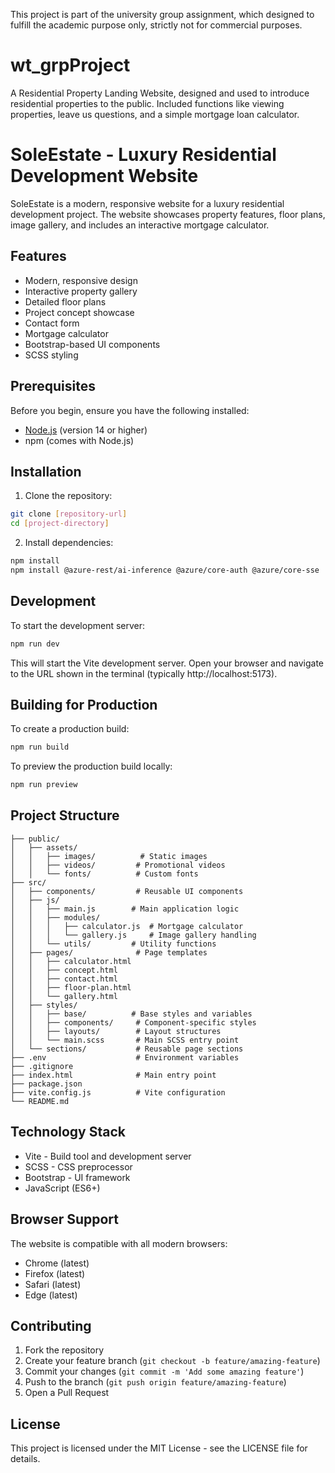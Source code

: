 This project is part of the university group assignment, which designed to fulfill the academic purpose only, strictly not for commercial purposes. 

# wt_grpProject
A Residential Property Landing Website, designed and used to introduce residential properties to the public. Included functions like viewing properties, leave us questions, and a simple mortgage loan calculator. 

# SoleEstate - Luxury Residential Development Website

SoleEstate is a modern, responsive website for a luxury residential development project. The website showcases property features, floor plans, image gallery, and includes an interactive mortgage calculator.

## Features

- Modern, responsive design
- Interactive property gallery
- Detailed floor plans
- Project concept showcase
- Contact form
- Mortgage calculator
- Bootstrap-based UI components
- SCSS styling

## Prerequisites

Before you begin, ensure you have the following installed:
- [Node.js](https://nodejs.org/) (version 14 or higher)
- npm (comes with Node.js)

## Installation

1. Clone the repository:
```bash
git clone [repository-url]
cd [project-directory]
```

2. Install dependencies:
```bash
npm install
npm install @azure-rest/ai-inference @azure/core-auth @azure/core-sse
```

## Development

To start the development server:
```bash
npm run dev
```

This will start the Vite development server. Open your browser and navigate to the URL shown in the terminal (typically http://localhost:5173).

## Building for Production

To create a production build:
```bash
npm run build
```

To preview the production build locally:
```bash
npm run preview
```

## Project Structure

```
├── public/
│   ├── assets/
│   │   ├── images/          # Static images
│   │   ├── videos/         # Promotional videos
│   │   └── fonts/          # Custom fonts
├── src/
│   ├── components/         # Reusable UI components
│   ├── js/
│   │   ├── main.js        # Main application logic
│   │   ├── modules/
│   │   │   ├── calculator.js  # Mortgage calculator
│   │   │   └── gallery.js     # Image gallery handling
│   │   └── utils/         # Utility functions
│   ├── pages/              # Page templates
│   │   ├── calculator.html
│   │   ├── concept.html
│   │   ├── contact.html
│   │   ├── floor-plan.html
│   │   └── gallery.html
│   ├── styles/
│   │   ├── base/          # Base styles and variables
│   │   ├── components/     # Component-specific styles
│   │   ├── layouts/        # Layout structures
│   │   └── main.scss       # Main SCSS entry point
│   └── sections/           # Reusable page sections
├── .env                    # Environment variables
├── .gitignore
├── index.html              # Main entry point
├── package.json
├── vite.config.js          # Vite configuration
└── README.md
```

## Technology Stack

- Vite - Build tool and development server
- SCSS - CSS preprocessor
- Bootstrap - UI framework
- JavaScript (ES6+)

## Browser Support

The website is compatible with all modern browsers:
- Chrome (latest)
- Firefox (latest)
- Safari (latest)
- Edge (latest)

## Contributing

1. Fork the repository
2. Create your feature branch (`git checkout -b feature/amazing-feature`)
3. Commit your changes (`git commit -m 'Add some amazing feature'`)
4. Push to the branch (`git push origin feature/amazing-feature`)
5. Open a Pull Request

## License

This project is licensed under the MIT License - see the LICENSE file for details.
